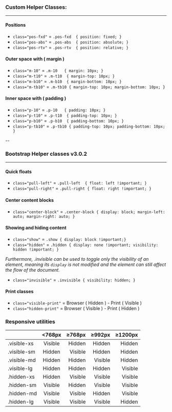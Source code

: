 ### Custom Helper Classes:
---

#### Positions

* `class="pos-fxd"` =  `.pos-fxd  { position: fixed; }`
* `class="pos-abs"` =  `.pos-abs  { position: absolute; }`   
* `class="pos-rtv"` =  `.pos-rtv  { position: relative; }`


#### Outer space with ( margin )

* `class="m-10"`   =  `.m-10   { margin: 10px; }`   
* `class="m-t10"`  =  `.m-t10  { margin-top: 10px; }`
* `class="m-b10"`  =  `.m-b10  { margin-bottom: 10px; }`
* `class="m-tb10"` =  `.m-tb10 { margin-top: 10px; margin-bottom: 10px; }`


#### Inner space with ( padding )

* `class="p-10"`   =  `.p-10   { padding: 10px; }`   
* `class="p-t10"`  =  `.p-t10  { padding-top: 10px; }`
* `class="p-b10"`  =  `.p-b10  { padding-bottom: 10px; }`
* `class="p-tb10"` =  `.p-tb10 { padding-top: 10px; padding-bottom: 10px; }`

--
### Bootstrap Helper classes v3.0.2
---

#### Quick floats
* `class="pull-left"`   =  `.pull-left  { float: left !important; }`   
* `class="pull-right"`  =  `.pull-right { float: right !important; }`   

#### Center content blocks
* `class="center-block"` =  `.center-block { display: block; margin-left: auto; margin-right: auto; }`  

#### Showing and hiding content
* `class="show"`   =  `.show { display: block !important;}`    
* `class="hidden"` =  `.hidden { display: none !important; visibility: hidden !important; }`

*Furthermore, .invisible can be used to toggle only the visibility of an element, meaning its `display` is not modified and the element can still affect the flow of the document.*
* `class="invisible"` =  `.invisible { visibility: hidden; }`


#### Print classes
* `class="visible-print"`  =  Browser ( Hidden ) - Print  ( Visible )   
* `class="hidden-print"`   =  Browser ( Visible ) - Print ( Hidden )   

### Responsive utilities

|               | <768px        | ≥768px      | ≥992px      | ≥1200px     |
| ------------- |:-------------:| -----------:| -----------:| -----------:|
| .visible-xs   | Visible       |  Hidden     | Hidden      | Hidden      |
| .visible-sm   | Hidden        |  Visible    | Hidden      | Hidden      |
| .visible-md   | Hidden        |  Hidden     | Visible     | Hidden      |
| .visible-lg   | Hidden        |  Hidden     | Hidden      | Visible     |
| .hidden-xs    | Hidden        |  Visible    | Visible     | Visible     |
| .hidden-sm    | Visible       |  Hidden     | Visible     | Visible     |
| .hidden-md    | Visible       |  Visible    | Hidden      | Visible     |
| .hidden-lg    | Visible       |  Visible    | Visible     | Hidden      |

